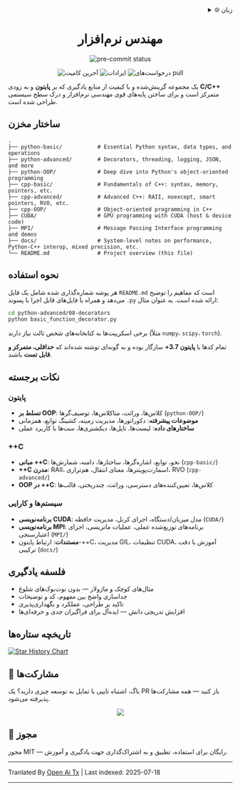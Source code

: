 <div align="right">
  <details>
    <summary >🌐 زبان</summary>
    <div>
      <div align="center">
        <a href="https://openaitx.github.io/view.html?user=mrshaw01&project=software-engineer&lang=en">English</a>
        | <a href="https://openaitx.github.io/view.html?user=mrshaw01&project=software-engineer&lang=zh-CN">简体中文</a>
        | <a href="https://openaitx.github.io/view.html?user=mrshaw01&project=software-engineer&lang=zh-TW">繁體中文</a>
        | <a href="https://openaitx.github.io/view.html?user=mrshaw01&project=software-engineer&lang=ja">日本語</a>
        | <a href="https://openaitx.github.io/view.html?user=mrshaw01&project=software-engineer&lang=ko">한국어</a>
        | <a href="https://openaitx.github.io/view.html?user=mrshaw01&project=software-engineer&lang=hi">हिन्दी</a>
        | <a href="https://openaitx.github.io/view.html?user=mrshaw01&project=software-engineer&lang=th">ไทย</a>
        | <a href="https://openaitx.github.io/view.html?user=mrshaw01&project=software-engineer&lang=fr">Français</a>
        | <a href="https://openaitx.github.io/view.html?user=mrshaw01&project=software-engineer&lang=de">Deutsch</a>
        | <a href="https://openaitx.github.io/view.html?user=mrshaw01&project=software-engineer&lang=es">Español</a>
        | <a href="https://openaitx.github.io/view.html?user=mrshaw01&project=software-engineer&lang=it">Itapano</a>
        | <a href="https://openaitx.github.io/view.html?user=mrshaw01&project=software-engineer&lang=ru">Русский</a>
        | <a href="https://openaitx.github.io/view.html?user=mrshaw01&project=software-engineer&lang=pt">Português</a>
        | <a href="https://openaitx.github.io/view.html?user=mrshaw01&project=software-engineer&lang=nl">Nederlands</a>
        | <a href="https://openaitx.github.io/view.html?user=mrshaw01&project=software-engineer&lang=pl">Polski</a>
        | <a href="https://openaitx.github.io/view.html?user=mrshaw01&project=software-engineer&lang=ar">العربية</a>
        | <a href="https://openaitx.github.io/view.html?user=mrshaw01&project=software-engineer&lang=fa">فارسی</a>
        | <a href="https://openaitx.github.io/view.html?user=mrshaw01&project=software-engineer&lang=tr">Türkçe</a>
        | <a href="https://openaitx.github.io/view.html?user=mrshaw01&project=software-engineer&lang=vi">Tiếng Việt</a>
        | <a href="https://openaitx.github.io/view.html?user=mrshaw01&project=software-engineer&lang=id">Bahasa Indonesia</a>
      </div>
    </div>
  </details>
</div>

<div align="center">
  <h1>مهندس نرم‌افزار</h1>
  <p>
    <img src="https://img.shields.io/github/actions/workflow/status/mrshaw01/software-engineer/pre-commit.yml?branch=main&label=pre-commit&logo=pre-commit&logoColor=white" alt="pre-commit status">
  </p>

  <p>
    <img src="https://img.shields.io/github/last-commit/mrshaw01/software-engineer" alt="آخرین کامیت">
    <img src="https://img.shields.io/github/issues/mrshaw01/software-engineer" alt="ایرادات">
    <img src="https://img.shields.io/github/issues-pr/mrshaw01/software-engineer" alt="درخواست‌های pull">
  </p>
</div>

یک مجموعه گزینش‌شده و با کیفیت از منابع یادگیری که بر **پایتون** و به زودی **C/C++** متمرکز است و برای ساختن پایه‌های قوی مهندسی نرم‌افزار و درک سطح سیستمی طراحی شده است.

## ساختار مخزن

```text
.
├── python-basic/           # Essential Python syntax, data types, and operations
├── python-advanced/        # Decorators, threading, logging, JSON, and more
├── python-OOP/             # Deep dive into Python's object-oriented programming
├── cpp-basic/              # Fundamentals of C++: syntax, memory, pointers, etc.
├── cpp-advanced/           # Advanced C++: RAII, noexcept, smart pointers, RVO, etc.
├── cpp-OOP/                # Object-oriented programming in C++
├── CUDA/                   # GPU programming with CUDA (host & device code)
├── MPI/                    # Message Passing Interface programming and demos
├── docs/                   # System-level notes on performance, Python-C++ interop, mixed precision, etc.
└── README.md               # Project overview (this file)
```
## نحوه استفاده

هر پوشه شماره‌گذاری شده شامل یک فایل `README.md` است که مفاهیم را توضیح می‌دهد و همراه با فایل‌های قابل اجرا با پسوند `.py` ارائه شده است. به عنوان مثال:


```bash
cd python-advanced/08-decorators
python basic_function_decorator.py
```
برخی اسکریپت‌ها به کتابخانه‌های شخص ثالث نیاز دارند (مثلاً `numpy`، `scipy`، `torch`).

تمام کدها با **پایتون 3.7+** سازگار بوده و به گونه‌ای نوشته شده‌اند که **حداقلی، متمرکز و قابل تست** باشند.

## نکات برجسته

### پایتون

- **تسلط بر OOP**: کلاس‌ها، وراثت، متاکلاس‌ها، توصیف‌گرها (`python-OOP/`)
- **موضوعات پیشرفته**: دکوراتورها، مدیریت زمینه، کشینگ توابع، همزمانی
- **ساختارهای داده**: لیست‌ها، تاپل‌ها، دیکشنری‌ها، ست‌ها با کاربرد عملی

### ++C

- **مبانی ++C**: نحو، توابع، اشاره‌گرها، ساختارها، دامنه، شمارش‌ها (`cpp-basic/`)
- **++C مدرن**: RAII، اسمارت‌پوینترها، معنای انتقال، هم‌ترازی، RVO (`cpp-advanced/`)
- **OOP در ++C**: کلاس‌ها، تعیین‌کننده‌های دسترسی، وراثت، چندریختی، قالب‌ها

### سیستم‌ها و کارایی

- **برنامه‌نویسی CUDA**: مدل میزبان/دستگاه، اجرای کرنل، مدیریت حافظه (`CUDA/`)
- **برنامه‌نویسی MPI**: برنامه‌های توزیع‌شده عملی، عملیات ماتریسی، اجرای اعتبارسنجی (`MPI/`)
- **مستندات**: ارتباط پایتون-++C، مدیریت GIL، تنظیمات CUDA، آموزش با دقت ترکیبی (`docs/`)

## فلسفه یادگیری

- مثال‌های کوچک و ماژولار — بدون نوت‌بوک‌های شلوغ
- جداسازی واضح بین مفهوم، کد و توضیحات
- تاکید بر طراحی، عملکرد و نگهداری‌پذیری
- افزایش تدریجی دانش — ایده‌آل برای فراگیران جدی و حرفه‌ای‌ها

## تاریخچه ستاره‌ها

<a href="https://www.star-history.com/#mrshaw01/software-engineer&Date">
 <picture>
   <source media="(prefers-color-scheme: dark)" srcset="https://api.star-history.com/svg?repos=mrshaw01/software-engineer&type=Date&theme=dark" />
   <source media="(prefers-color-scheme: light)" srcset="https://api.star-history.com/svg?repos=mrshaw01/software-engineer&type=Date" />
   <img alt="Star History Chart" src="https://api.star-history.com/svg?repos=mrshaw01/software-engineer&type=Date" />
 </picture>
</a>

## 🤝 مشارکت‌ها

باگ، اشتباه تایپی یا تمایل به توسعه چیزی دارید؟ یک PR باز کنید — همه مشارکت‌ها پذیرفته می‌شود.

<p align="center">
  <a href="https://github.com/mrshaw01/software-engineer/graphs/contributors">
    <img src="https://contrib.rocks/image?repo=mrshaw01/software-engineer" />
  </a>
</p>

## 📄 مجوز

مجوز MIT — رایگان برای استفاده، تطبیق و به اشتراک‌گذاری جهت یادگیری و آموزش.



---

Tranlated By [Open Ai Tx](https://github.com/OpenAiTx/OpenAiTx) | Last indexed: 2025-07-18

---